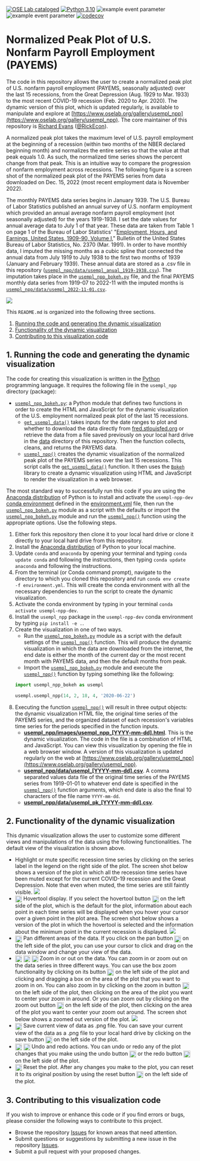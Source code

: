 [![OSE Lab cataloged](https://img.shields.io/badge/OSE%20Lab-catalogued-critical)](https://www.oselab.org/gallery)
[![Python 3.10](https://img.shields.io/badge/python-3.10-blue.svg)](https://www.python.org/downloads/release/python-3108/)
![example event parameter](https://github.com/OpenSourceEcon/USempl_NormPeakPlot/actions/workflows/build_and_test.yml/badge.svg?branch=master?event=push)
![example event parameter](https://github.com/OpenSourceEcon/USempl_NormPeakPlot/actions/workflows/check_black.yml/badge.svg?branch=master?event=push)
[![codecov](https://codecov.io/gh/OpenSourceEcon/USempl_NormPeakPlot/branch/master/graph/badge.svg)](https://codecov.io/gh/OpenSourceEcon/USempl_NormPeakPlot)

# Normalized Peak Plot of U.S. Nonfarm Payroll Employment (PAYEMS)
The code in this repository allows the user to create a normalized peak plot of U.S. nonfarm payroll employment (PAYEMS, seasonally adjusted) over the last 15 recessions, from the Great Depression (Aug. 1929 to Mar. 1933) to the most recent COVID-19 recession (Feb. 2020 to Apr. 2020). The dynamic version of this plot, which is updated regularly, is available to manipulate and explore at [https://www.oselab.org/gallery/usempl_npp](https://www.oselab.org/gallery/usempl_npp). The core maintainer of this repository is [Richard Evans](https://sites.google.com/site/rickecon/) ([@RickEcon](https://github.com/rickecon)).

A normalized peak plot takes the maximum level of U.S. payroll employment at the beginning of a recession (within two months of the NBER declared beginning month) and normalizes the entire series so that the value at that peak equals 1.0. As such, the normalized time series shows the percent change from that peak. This is an intuitive way to compare the progression of nonfarm employment across recessions. The following figure is a screen shot of the normalized peak plot of the PAYEMS series from data downloaded on Dec. 15, 2022 (most recent employment data is November 2022).

The monthly PAYEMS data series begins in January 1939. The U.S. Bureau of Labor Statistics published an annual survey of U.S. nonfarm employment which provided an annual average nonfarm payroll employment (not seasonally adjusted) for the years 1919-1938. I set the date values for annual average data to July 1 of that year. These data are taken from Table 1 on page 1 of the Bureau of Labor Statistics' "[Employment, Hours, and Earnings, United States, 1909-90, Volume I](https://fraser.stlouisfed.org/title/employment-earnings-united-states-189/employment-hours-earnings-united-states-1909-90-5435/content/pdf/emp_bmark_1909_1990_v1)," Bulletin of the United States Bureau of Labor Statistics, No. 2370 (Mar. 1991). In order to have monthly data, I imputed the missing months as a cubic spline that connected the annual data from July 1919 to July 1938 to the first two months of 1939 (January and February 1939). These annual data are stored as a .csv file in this repository ([`usempl_npp/data/usempl_anual_1919-1938.csv`](usempl/data/usempl_anual_1919-1938.csv)). The imputation takes place in the [`usempl_npp_bokeh.py`](usempl_npp/usempl_npp_bokeh.py) file, and the final PAYEMS monthly data series from 1919-07 to 2022-11 with the imputed months is [`usempl_npp/data/usempl_2022-11-01.csv`](usempl_npp/data/usempl_2022-11-01.csv).

![](usempl_npp/readme_images/usempl_npp_full.png)

This `README.md` is organized into the following three sections.
1. [Running the code and generating the dynamic visualization](README.md#1-running-the-code-and-generating-the-dynamic-visualization)
2. [Functionality of the dynamic visualization](README.md#2-functionality-of-the-dynamic-visualization)
3. [Contributing to this visualization code](README.md#3-contributing-to-this-visualization-code)

## 1. Running the code and generating the dynamic visualization
The code for creating this visualization is written in the [Python](https://www.python.org/) programming language. It requires the following file in the `usempl_npp` directory (package):
* [`usempl_npp_bokeh.py`](usempl_npp/usempl_npp_bokeh.py): a Python module that defines two functions in order to create the HTML and JavaScript for the dynamic visualization of the U.S. employment normalized peak plot of the last 15 recessions.
    * [`get_usempl_data()`](usempl_npp/usempl_npp_bokeh.py#L31) takes inputs for the date ranges to plot and whether to download the data directly from [fred.stlouisfed.org](https://fred.stlouisfed.org/series/PAYEMS) or retrieve the data from a file saved previously on your local hard drive in the [data](data/) directory of this repository. Then the function collects, cleans, and returns the PAYEMS data.
    * [`usempl_npp()`](usempl_npp/usempl_npp_bokeh.py#L254) creates the dynamic visualization of the normalized peak plot of the PAYEMS series over the last 15 recessions. This script calls the [`get_usempl_data()`](usempl_npp/usempl_npp_bokeh.py#L31) function. It then uses the [`Bokeh`](https://bokeh.org/) library to create a dynamic visualization using HTML and JavaScript to render the visualization in a web browser.

The most standard way to successfully run this code if you are using the [Anaconda distribution](https://www.anaconda.com/products/individual) of Python is to install and activate the `usempl-npp-dev` [conda environment](https://docs.conda.io/projects/conda/en/latest/user-guide/concepts/environments.html) defined in the [environment.yml](environment.yml) file, then run the [`usempl_npp_bokeh.py`](usempl_npp/usempl_npp_bokeh.py) module as a script with the defaults or import the [`usempl_npp_bokeh.py`](usempl_npp/usempl_npp_bokeh.py) module and run the [`usempl_npp()`](usempl_npp/usempl_npp_bokeh.py#L254) function using the appropriate options. Use the following steps.
1. Either fork this repository then clone it to your local hard drive or clone it directly to your local hard drive from this repository.
2. Install the [Anaconda distribution](https://www.anaconda.com/products/individual) of Python to your local machine.
3. Update `conda` and `anaconda` by opening your terminal and typing `conda update conda` and following the instructions, then typing `conda update anaconda` and following the instructions.
4. From the terminal (or Conda command prompt), navigate to the directory to which you cloned this repository and run `conda env create -f environment.yml`. This will create the conda environment with all the necessary dependencies to run the script to create the dynamic visualization.
5. Activate the conda environment by typing in your terminal `conda activate usempl-npp-dev`.
6. Install the `usempl_npp` package in the `usempl-npp-dev` conda environment by typing `pip install -e .`.
6. Create the visualization in one of two ways.
    * Run the [`usempl_npp_bokeh.py`](usempl_npp/usempl_npp_bokeh.py) module as a script with the default settings of the [`usempl_npp()`](usempl_npp/usempl_npp_bokeh.py#L254) function. This will produce the dynamic visualization in which the data are downloaded from the internet, the end date is either the month of the current day or the most recent month with PAYEMS data, and then the default months from peak.
    * Import the  [`usempl_npp_bokeh.py`](usempl_npp/usempl_npp_bokeh.py) module and execute the [`usempl_npp()`](usempl_npp/usempl_npp_bokeh.py#L254) function by typing something like the following:
    ```python
    import usempl_npp_bokeh as usempl

    usempl.usempl_npp(14, 2, 18, 4, '2020-06-22')
    ```
7. Executing the function [`usempl_npp()`](usempl_npp/usempl_npp_bokeh.py#L254) will result in three output objects: the dynamic visualization HTML file, the original time series of the PAYEMS series, and the organized dataset of each recession's variables time series for the periods specified in the function inputs.
    * [**usempl_npp/images/usempl_npp_[YYYY-mm-dd].html**](usempl_npp/images/usempl_npp_2022-11-01.html). This is the dynamic visualization. The code in the file is a combination of HTML and JavaScript. You can view this visualization by opening the file in a web browser window. A version of this visualization is updated regularly on the web at [https://www.oselab.org/gallery/usempl_npp](https://www.oselab.org/gallery/usempl_npp).
    * [**usempl_npp/data/usempl_[YYYY-mm-dd].csv**](usempl_npp/data/usempl_2022-11-01.csv). A comma separated values data file of the original time series of the PAYEMS series from 1919-01-01 to whatever end date is specified in the [`usempl_npp()`](usempl_npp/usempl_npp_bokeh.py#L254) function arguments, which end date is also the final 10 characters of the file name `YYYY-mm-dd`.
    * [**usempl_npp/data/usempl_pk_[YYYY-mm-dd].csv**](usempl_npp/data/usempl_pk_2022-11-01.csv).

## 2. Functionality of the dynamic visualization
This dynamic visualization allows the user to customize some different views and manipulations of the data using the following functionalities. The default view of the visualization is shown above.
* Highlight or mute specific recession time series by clicking on the series label in the legend on the right side of the plot. The screen shot below shows a version of the plot in which all the recession time series have been muted except for the current COVID-19 recession and the Great Depression. Note that even when muted, the time series are still faintly visible.
![](usempl_npp/readme_images/usempl_npp_muted.png)
* <img src="usempl_npp/readme_images/Hover.png" width=18 align=center> Hovertool display. If you select the hovertool button <img src="usempl_npp/readme_images/Hover.png" width=18 align=center> on the left side of the plot, which is the default for the plot, information about each point in each time series will be displayed when you hover your cursor over a given point in the plot area. The screen shot below shows a version of the plot in which the hovertool is selected and the information about the minimum point in the current recession is displayed.
![](usempl_npp/readme_images/usempl_npp_hover.png)
* <img src="usempl_npp/readme_images/Pan.png" width=18 align=center> Pan different areas of the data. If you click on the pan button <img src="usempl_npp/readme_images/Pan.png" width=18 align=center> on the left side of the plot, you can use your cursor to click and drag on the data window and change your view of the data.
* <img src="usempl_npp/readme_images/BoxZoom.png" width=18 align=center> <img src="usempl_npp/readme_images/ZoomIn.png" width=18 align=center> <img src="usempl_npp/readme_images/ZoomOut.png" width=18 align=center> Zoom in or out on the data. You can zoom in or zoom out on the data series in three different ways. You can use the box zoom functionality by clicking on its button <img src="usempl_npp/readme_images/BoxZoom.png" width=18 align=center> on the left side of the plot and clicking and dragging a box on the area of the plot that you want to zoom in on. You can also zoom in by clicking on the zoom in button <img src="usempl_npp/readme_images/ZoomIn.png" width=18 align=center> on the left side of the plot, then clicking on the area of the plot you want to center your zoom in around. Or you can zoom out by clicking on the zoom out button <img src="usempl_npp/readme_images/ZoomOut.png" width=18 align=center> on the left side of the plot, then clicking on the area of the plot you want to center your zoom out around. The screen shot below shows a zoomed out version of the plot.
![](usempl_npp/readme_images/usempl_npp_zoomout.png)
* <img src="usempl_npp/readme_images/Save.png" width=18 align=center> Save current view of data as .png file. You can save your current view of the data as a .png file to your local hard drive by clicking on the save button <img src="usempl_npp/readme_images/Save.png" width=18 align=center> on the left side of the plot.
* <img src="usempl_npp/readme_images/Undo.png" width=18 align=center> <img src="usempl_npp/readme_images/Redo.png" width=18 align=center> Undo and redo actions. You can undo or redo any of the plot changes that you make using the undo button <img src="usempl_npp/readme_images/Undo.png" width=18 align=center> or the redo button <img src="usempl_npp/readme_images/Redo.png" width=18 align=center> on the left side of the plot.
* <img src="usempl_npp/readme_images/Reset.png" width=18 align=center> Reset the plot. After any changes you make to the plot, you can reset it to its original position by using the reset button <img src="usempl_npp/readme_images/Reset.png" width=18 align=center> on the left side of the plot.

## 3. Contributing to this visualization code
If you wish to improve or enhance this code or if you find errors or bugs, please consider the following ways to contribute to this project.
* Browse the repository [Issues](https://github.com/OpenSourceEcon/USempl_NormPeakPlot/issues) for known areas that need attention.
* Submit questions or suggestions by submitting a new issue in the repository [Issues](https://github.com/OpenSourceEcon/USempl_NormPeakPlot/issues).
* Submit a pull request with your proposed changes.
